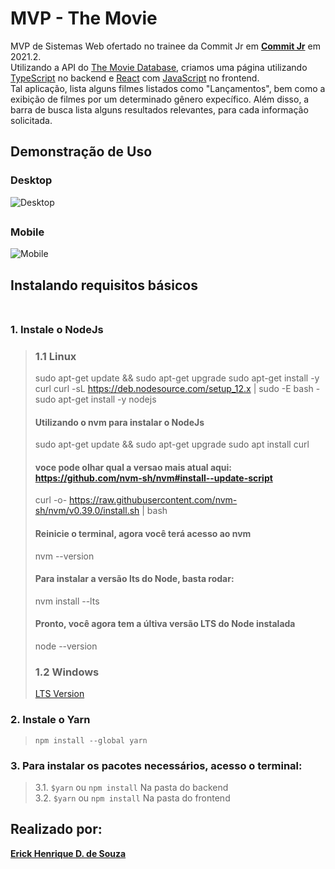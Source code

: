 # MVP - The Movie
MVP de Sistemas Web ofertado no trainee da Commit Jr em [**Commit Jr**](https://github.com/CommitJr) em 2021.2. <br>
Utilizando a API do [The Movie Database](https://www.themoviedb.org/), criamos uma página utilizando [TypeScript](https://www.typescriptlang.org/) no backend e [React](https://pt-br.reactjs.org/) com [JavaScript](https://www.javascript.com/) no frontend. <br>
Tal aplicação, lista alguns filmes listados como "Lançamentos", bem como a exibição de filmes por um determinado gênero expecífico. Além disso, a barra de busca lista alguns resultados relevantes, para cada informação solicitada. <br>

## Demonstração de Uso
### Desktop <br>
![Desktop](https://github.com/ErickHDdS/MVP-The-Movie/blob/main/movies/mvp_desktop.gif)
##
### Mobile <br>
![Mobile](https://github.com/ErickHDdS/MVP-The-Movie/blob/main/movies/mvp_mobile.gif)


## Instalando requisitos básicos <br><br>
### 1. Instale o NodeJs <br>
> ### 1.1 Linux
> sudo apt-get update && sudo apt-get upgrade
> sudo apt-get install -y curl
> curl -sL https://deb.nodesource.com/setup_12.x | sudo -E bash -
> sudo apt-get install -y nodejs
> 
> #### Utilizando o nvm para instalar o NodeJs
> sudo apt-get update && sudo apt-get upgrade
> sudo apt install curl
> #### voce pode olhar qual a versao mais atual aqui: https://github.com/nvm-sh/nvm#install--update-script
> curl -o- https://raw.githubusercontent.com/nvm-sh/nvm/v0.39.0/install.sh | bash
> 
> #### Reinicie o terminal, agora você terá acesso ao nvm
> nvm --version
> 
> #### Para instalar a versão lts do Node, basta rodar:
> nvm install --lts
> 
> #### Pronto, você agora tem a últiva versão LTS do Node instalada
> node --version
> ### 1.2 Windows
> [LTS Version](https://nodejs.org/en/)
### 2. Instale o Yarn
> `npm install --global yarn`
### 3. Para instalar os pacotes necessários, acesso o terminal: <br>
>   3.1. `$yarn` ou `npm install` Na pasta do backend <br>
>   3.2. `$yarn` ou `npm install` Na pasta do frontend <br>


## Realizado por:

[**Erick Henrique D. de Souza**](https://github.com/ErickHDdS)
